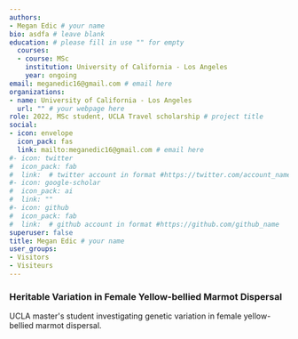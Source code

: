 ```yaml
---
authors:
- Megan Edic # your name
bio: asdfa # leave blank
education: # please fill in use "" for empty
  courses:
  - course: MSc
    institution: University of California - Los Angeles
    year: ongoing
email: meganedic16@gmail.com # email here
organizations:
- name: University of California - Los Angeles 
  url: "" # your webpage here
role: 2022, MSc student, UCLA Travel scholarship # project title
social:
- icon: envelope
  icon_pack: fas
  link: mailto:meganedic16@gmail.com # email here
#- icon: twitter
#  icon_pack: fab
#  link:  # twitter account in format #https://twitter.com/account_name
#- icon: google-scholar
#  icon_pack: ai
#  link: ""
#- icon: github
#  icon_pack: fab
#  link:  # github account in format #https://github.com/github_name
superuser: false
title: Megan Edic # your name
user_groups:
- Visitors
- Visiteurs
---
```


### Heritable Variation in Female Yellow-bellied Marmot Dispersal

UCLA master's student investigating genetic variation in female yellow-bellied marmot  dispersal.
